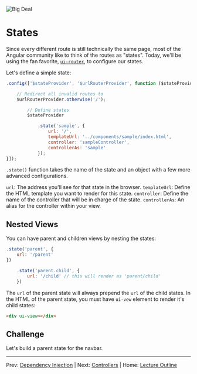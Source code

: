![Big Deal](https://s-media-cache-ak0.pinimg.com/originals/7e/a6/fb/7ea6fbd43cad1f8f376bc982b9bae5a2.gif)
# States

Since every different route is still technically the same page, most of the Angular community like to think of the routes as "states". Today, we'll be using the fan favorite, [`ui-router`](https://github.com/angular-ui/ui-router), to configure our states.

Let's define a simple state:

```js
.config(['$stateProvider', '$urlRouterProvider', function ($stateProvider, $urlRouterProvider){

	// Redirect all invalid routes to 
	$urlRouterProvider.otherwise('/');

		// Define states
		$stateProvider

			.state('sample', {
				url: '/',
				templateUrl: '../components/sample/index.html',
				controller: 'sampleController',
				controllerAs: 'sample'
			});
}]);
```

`.state()` function takes the name of the state and an object with a few more advanced configurations.

`url`: The address you'll see for that state in the browser.
`templateUrl`: Define the HTML template you want to render for this state.
`controller`: Define the name of the controller that will be in charge of the state.
`controllerAs`: An alias for the controller within your view. 

## Nested Views

You can have parent and children views by nesting the states:

```js
.state('parent', {
	url: '/parent'
})

	.state('parent.child', {
		url: '/child' // this will render as 'parent/child'
	})
```

The `url` of the parent state will always prepend the `url` of the child states. In the HTML of the parent state, you must have `ui-vew` element to render it's child states:

```html
<div ui-view></div>
```

## Challenge

Let's build a parent state for the navbar. 

________________________________

Prev: [Dependency Injection](./dependency-injection.md) | Next: [Controllers](./controllers.md) |
Home: [Lecture Outline](../README.md)
